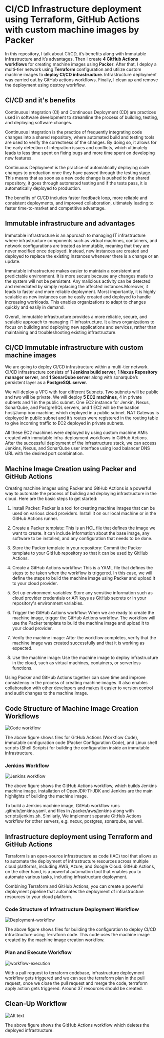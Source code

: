 # CI/CD Infrastructure deployment using Terraform, GitHub Actions with custom machine images by Packer

In this repository, I talk about CI/CD, it’s benefits along with Immutable infrastructure and it’s advantages. Then I create **4 GitHub Actions workflows** for creating machine images using **Packer**. After that, I deploy a multi-tier network using **Terraform** configuration and utilize custom machine images to **deploy CI/CD infrastructure**. Infrastructure deployment was carried out by GitHub actions workflows. Finally, I clean up and remove the deployment using destroy workflow.

## CI/CD and it's benefits

Continuous Integration (CI) and Continuous Deployment (CD) are practices used in software development to streamline the process of building, testing, and deploying software changes.

Continuous Integration is the practice of frequently integrating code changes into a shared repository, where automated build and testing tools are used to verify the correctness of the changes. By doing so, it allows for the early detection of integration issues and conflicts, which ultimately leads to less time spent on fixing bugs and more time spent on developing new features.

Continuous Deployment is the practice of automatically deploying code changes to production once they have passed through the testing stage. This means that as soon as a new code change is pushed to the shared repository, it goes through automated testing and if the tests pass, it is automatically deployed to production.

The benefits of CI/CD includes faster feedback loop, more reliable and consistent deployments, and improved collaboration, ultimately leading to faster time-to-market and competitive advantage.

## Immutable infrastructure and advantages

Immutable infrastructure is an approach to managing IT infrastructure where infrastructure components such as virtual machines, containers, and network configurations are treated as immutable, meaning that they are never modified once deployed. Instead, new instances are created and deployed to replace the existing instances whenever there is a change or an update.

Immutable infrastructure makes easier to maintain a consistent and predictable environment. It is more secure because any changes made to the system will not be persistent. Any malicious activity can be detected and remediated by simply replacing the affected instances.Moreover, it leads to faster and more reliable deployment. Morst importantly, it is highly scalable as new instances can be easily created and deployed to handle increasing workloads. This enables organizations to adapt to changes quickly and easily in demand.

Overall, immutable infrastructure provides a more reliable, secure, and scalable approach to managing IT infrastructure. It allows organizations to focus on building and deploying new applications and services, rather than maintaining and troubleshooting existing infrastructure.

## CI/CD Immutable infrastructure with custom machine images

We are going to deploy CI/CD infrastructure within a multi-tier network. CI/CD infrastructure consists of **1 Jenkins build server**, **1 Nexus Repository manager server**, and **1 SonarQube server** along with sonarqube’s persistent layer as a **PostgreSQL server**.

We will deploy a VPC with four different Subnets. Two subnets will be public and two will be private. We will deploy **5 EC2 machines**, 4 in private subnets and 1 in the public subnet. One EC2 instance for Jenkin, Nexus, SonarQube, and PostgreSQL servers, and 1 EC2 will be the bastion host/Jump box machine, which deployed in a public subnet. NAT Gateway is deployed in public subnet and it’s routes were registered in the routing table to give incoming traffic to EC2 deployed in private subnets.

All these EC2 machines were deployed by using custom machine AMIs created with immutable infra-deployment workflows in GitHub Actions. After the successful deployment of the infrastructure stack, we can access Jenkins, Nexus, and SonarQube user interface using load balancer DNS URL with the desired port combination.

## Machine Image Creation using Packer and GitHub Actions

Creating machine images using Packer and GitHub Actions is a powerful way to automate the process of building and deploying infrastructure in the cloud. Here are the basic steps to get started:

1. Install Packer: Packer is a tool for creating machine images that can be used on various cloud providers. Install it on our local machine or in the GitHub Actions runner.

2. Create a Packer template: This is an HCL file that defines the image we want to create. It can include information about the base image, any software to be installed, and any configuration that needs to be done.

3. Store the Packer template in your repository: Commit the Packer template to your GitHub repository so that it can be used by GitHub Actions.

4. Create a GitHub Actions workflow: This is a YAML file that defines the steps to be taken when the workflow is triggered. In this case, we will define the steps to build the machine image using Packer and upload it to your cloud provider.

5. Set up environment variables: Store any sensitive information such as cloud provider credentials or API keys as GitHub secrets or in your repository's environment variables.

6. Trigger the GitHub Actions workflow: When we are ready to create the machine image, trigger the GitHub Actions workflow. The workflow will use the Packer template to build the machine image and upload it to your cloud provider.

7. Verify the machine image: After the workflow completes, verify that the machine image was created successfully and that it is working as expected.

8. Use the machine image: Use the machine image to deploy infrastructure in the cloud, such as virtual machines, containers, or serverless functions.

Using Packer and GitHub Actions together can save time and improve consistency in the process of creating machine images. It also enables collaboration with other developers and makes it easier to version control and audit changes to the machine image.

## Code Structure of Machine Image Creation Workflows

![Code workflow](Images/Code-workflow.png)

The above figure shows files for GitHub Actions (Workflow Code), immutable configuration code (Packer Configuration Code), and Linux shell scripts (Shell Scripts) for building the configuration inside an immutable infrastructure.

### Jenkins Workflow

![Jenkins workflow](Images/jenkins-workflow.png)

The above figure shows the GitHub Actions workflow, which builds Jenkins machine image. Installation of OpenJDK-11-JDK and Jenkins are the main highlights of building the machine image.

To build a Jenkins machine image, GitHub workflow runs .github/jenkins.yaml, and files in /packer/aws/jenkins along with scripts/jenkins.sh. Similarly, We implement separate GitHub Actions workflow for other servers, e.g. nexux, postgres, sonarqube, as well.

## Infrastructure deployment using Terraform and GitHub Actions

Terraform is an open-source infrastructure as code (IAC) tool that allows us to automate the deployment of infrastructure resources across multiple cloud platforms, including AWS, Azure, and Google Cloud. GitHub Actions, on the other hand, is a powerful automation tool that enables you to automate various tasks, including infrastructure deployment.

Combining Terraform and GitHub Actions, you can create a powerful deployment pipeline that automates the deployment of infrastructure resources to your cloud platform. 

### Code Structure of Infrastructure Deployment Workflow

![Deployment-workflow](Images/Deployment-workflow.png)

The above figure shows files for building the configuration to deploy CI/CD infrastructure using Terraform code. This code uses the machine image created by the machine image creation workflow.

### Plan and Execute Workflow

![workflow-execution](Images/Github-workflow.png)

With a pull request to terraform codebase, infrastructure deployment workflow gets triggered and we can see the terraform plan in the pull request, once we close the pull request and merge the code, terraform apply action gets triggered. Around 37 resources should be created.

## Clean-Up Workflow

![Alt text](Images/cleanup-workflow.png)

The above figure shows the GitHub Actions workflow which deletes the deployed infrastructure.
